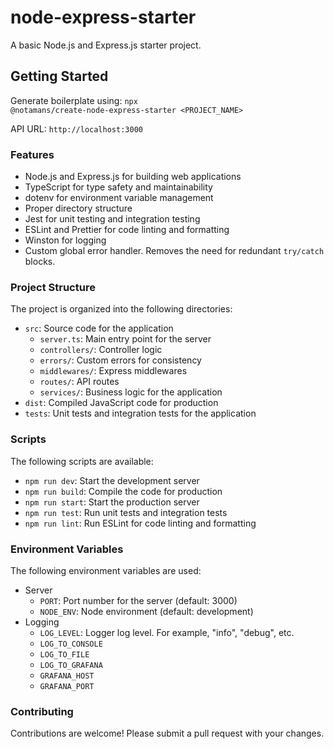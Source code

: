 # node-express-starter

A basic Node.js and Express.js starter project.

## Getting Started

Generate boilerplate using:
<code>npx @notamans/create-node-express-starter <PROJECT_NAME></code>

API URL: `http://localhost:3000`

### Features

- Node.js and Express.js for building web applications
- TypeScript for type safety and maintainability
- dotenv for environment variable management
- Proper directory structure
- Jest for unit testing and integration testing
- ESLint and Prettier for code linting and formatting
- Winston for logging
- Custom global error handler. Removes the need for redundant `try/catch` blocks.

### Project Structure

The project is organized into the following directories:

- `src`: Source code for the application
  - `server.ts`: Main entry point for the server
  - `controllers/`: Controller logic
  - `errors/`: Custom errors for consistency
  - `middlewares/`: Express middlewares
  - `routes/`: API routes
  - `services/`: Business logic for the application
- `dist`: Compiled JavaScript code for production
- `tests`: Unit tests and integration tests for the application

### Scripts

The following scripts are available:

- `npm run dev`: Start the development server
- `npm run build`: Compile the code for production
- `npm run start`: Start the production server
- `npm run test`: Run unit tests and integration tests
- `npm run lint`: Run ESLint for code linting and formatting

### Environment Variables

The following environment variables are used:

- Server
  - `PORT`: Port number for the server (default: 3000)
  - `NODE_ENV`: Node environment (default: development)
- Logging
  - `LOG_LEVEL`: Logger log level. For example, "info", "debug", etc.
  - `LOG_TO_CONSOLE`
  - `LOG_TO_FILE`
  - `LOG_TO_GRAFANA`
  - `GRAFANA_HOST`
  - `GRAFANA_PORT`

### Contributing

Contributions are welcome! Please submit a pull request with your changes.
